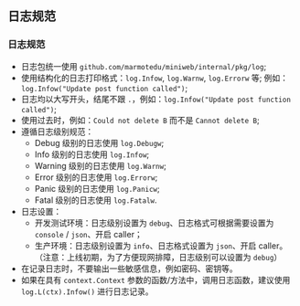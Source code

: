 ## 日志规范

### 日志规范

- 日志包统一使用 `github.com/marmotedu/miniweb/internal/pkg/log`;
- 使用结构化的日志打印格式：`log.Infow`, `log.Warnw`, `log.Errorw` 等; 例如：`log.Infow("Update post function called")`;
- 日志均以大写开头，结尾不跟 `.`，例如：`log.Infow("Update post function called")`;
- 使用过去时，例如：`Could not delete B` 而不是 `Cannot delete B`;
- 遵循日志级别规范：
  - Debug 级别的日志使用 `log.Debugw`;
  - Info 级别的日志使用 `log.Infow`;
  - Warning 级别的日志使用 `log.Warnw`;
  - Error 级别的日志使用 `log.Errorw`;
  - Panic 级别的日志使用 `log.Panicw`;
  - Fatal 级别的日志使用 `log.Fatalw`.
- 日志设置：
  - 开发测试环境：日志级别设置为 `debug`、日志格式可根据需要设置为 `console` / `json`、开启 caller；
  - 生产环境：日志级别设置为 `info`、日志格式设置为 `json`、开启 caller。（注意：上线初期，为了方便现网排障，日志级别可以设置为 `debug`）
- 在记录日志时，不要输出一些敏感信息，例如密码、密钥等。
- 如果在具有 `context.Context` 参数的函数/方法中，调用日志函数，建议使用 `log.L(ctx).Infow()` 进行日志记录。

